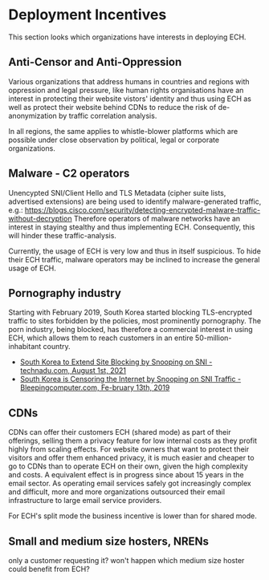 # Deployment Incentives

This section looks which organizations have interests in deploying ECH.

## Anti-Censor and Anti-Oppression

Various organizations that address humans in countries and regions with oppression and legal pressure, like human rights organisations have an interest in protecting their website vistors' identity and thus using ECH as well as protect their website behind CDNs to reduce the risk of de-anonymization by traffic correlation analysis.

In all regions, the same applies to whistle-blower platforms which are possible under close observation by political, legal or corporate organizations.
## Malware - C2 operators

Unencypted SNI/Client Hello and TLS Metadata (cipher suite lists, advertised extensions) are being used to identify malware-generated traffic, e.g.: https://blogs.cisco.com/security/detecting-encrypted-malware-traffic-without-decryption
Therefore operators of malware networks have an interest in staying stealthy and thus implementing ECH. Consequently, this will hinder these traffic-analysis.

Currently, the usage of ECH is very low and thus in itself suspicious. To hide their ECH traffic, malware operators may be inclined to increase the general usage of ECH.

## Pornography industry

 Starting with February 2019, South Korea started blocking TLS-encrypted traffic to sites forbidden by the policies, most prominently pornography.
The porn industry, being blocked, has therefore a commercial interest in using ECH, which allows them to reach customers in an entire 50-million-inhabitant country.

- [South Korea to Extend Site Blocking by Snooping on SNI - technadu.com, August 1st, 2021](https://www.technadu.com/south-korea-extend-site-blocking-snooping-sni/58125/)
- [South Korea is Censoring the Internet by Snooping on SNI Traffic - Bleepingcomputer.com, Fe-bruary 13th, 2019](https://www.bleepingcomputer.com/news/security/south-korea-is-censoring-the-internet-by-snooping-on-sni-traffic/)

## CDNs

CDNs can offer their customers ECH (shared mode) as part of their offerings, selling them a privacy feature for low internal costs as they profit highly from scaling effects.
For website owners that want to protect their visitors and offer them enhanced privacy, it is much easier and cheaper to go to CDNs than to operate ECH on their own, given the high complexity and costs. A equivalent effect is in progress since about 15 years in the email sector. As operating email services safely got increasingly complex and difficult, more and more organizations outsourced their email infrastructure to large email service providers.

For ECH's split mode the business incentive is lower than for shared mode.

## Small and medium size hosters, NRENs

only a customer requesting it? won't happen
which medium size hoster could benefit from ECH?
